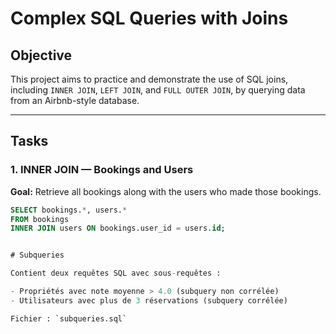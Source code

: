 # Complex SQL Queries with Joins

## Objective

This project aims to practice and demonstrate the use of SQL joins, including `INNER JOIN`, `LEFT JOIN`, and `FULL OUTER JOIN`, by querying data from an Airbnb-style database.

---

## Tasks

### 1. INNER JOIN — Bookings and Users

**Goal:** Retrieve all bookings along with the users who made those bookings.

```sql
SELECT bookings.*, users.*
FROM bookings
INNER JOIN users ON bookings.user_id = users.id;


# Subqueries

Contient deux requêtes SQL avec sous-requêtes :

- Propriétés avec note moyenne > 4.0 (subquery non corrélée)  
- Utilisateurs avec plus de 3 réservations (subquery corrélée)

Fichier : `subqueries.sql`

